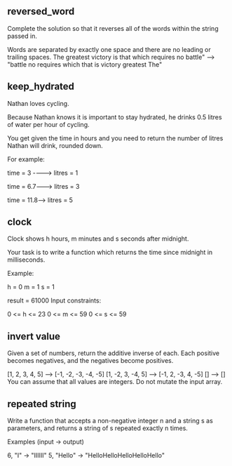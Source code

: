## reversed_word
Complete the solution so that it reverses all of the words within the string passed in.

Words are separated by exactly one space and there are no leading or trailing spaces.
The greatest victory is that which requires no battle" --> "battle no requires which that is victory greatest The"
## keep_hydrated
Nathan loves cycling.

Because Nathan knows it is important to stay hydrated, he drinks 0.5 litres of water per hour of cycling.

You get given the time in hours and you need to return the number of litres Nathan will drink, rounded down.

For example:

time = 3 ----> litres = 1

time = 6.7---> litres = 3

time = 11.8--> litres = 5
## clock
Clock shows h hours, m minutes and s seconds after midnight.

Your task is to write a function which returns the time since midnight in milliseconds.

Example:

h = 0
m = 1
s = 1

result = 61000
Input constraints:

0 <= h <= 23
0 <= m <= 59
0 <= s <= 59
## invert value
Given a set of numbers, return the additive inverse of each. Each positive becomes negatives, and the negatives become positives.

[1, 2, 3, 4, 5] --> [-1, -2, -3, -4, -5]
[1, -2, 3, -4, 5] --> [-1, 2, -3, 4, -5]
[] --> []
You can assume that all values are integers. Do not mutate the input array.
## repeated string
Write a function that accepts a non-negative integer n and a string s as parameters, and returns a string of s repeated exactly n times.

Examples (input -> output)

6, "I"     -> "IIIIII"
5, "Hello" -> "HelloHelloHelloHelloHello"






